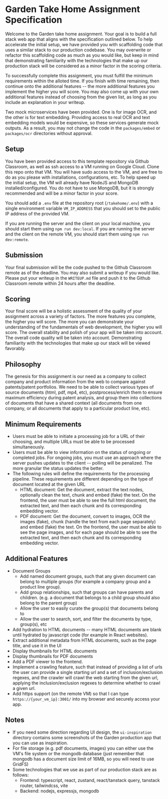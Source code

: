 # Garden Take Home Assignment Specification

Welcome to the Garden take home assignment. Your goal is to build a full stack web app that aligns with the specification outlined below. To help accelerate the initial setup, we have provided you with scaffolding code that uses a similar stack to our production codebase. You may overwrite or refactor this scaffolding code as much as you would like, but keep in mind that demonstrating familiarity with the technologies that make up our production stack will be considered as a minor factor in the scoring criteria.

To successfully complete this assignment, you must fulfill the minimum requirements within the alloted time. If you finish with time remaining, then continue onto the additional features -- the more additional features you implement the higher you will score. You may also come up with your own additional features instead of choosing from the given list, as long as you include an explanation in your writeup.

Two mock microservices have been provided. One is for image OCR, and the other is for text embedding. Providing access to real OCR and text embedding models would be expensive, so these services generate mock outputs. As a result, you may not change the code in the `packages/embed` or `packages/ocr` directories without approval.

## Setup

You have been provided access to this template repository via Github Classroom, as well as ssh access to a VM running on Google Cloud. Clone this repo onto that VM. You will have sudo access to the VM, and are free to do as you please with installations, configurations, etc. To help speed up the initial setup, the VM will already have NodeJS and MongoDB installed/configured. You do not have to use MongoDB, but it is strongly recommended and will be a minor factor in your score.

You should add a `.env` file at the repository root (`/takehome/.env`) with a single environment variable `VM_IP_ADDRESS` that you should set to the public IP address of the provided VM.

If you are running the server and the client on your local machine, you should start them using `npm run dev:local`. If you are running the server and the client on the remote VM, you should start them using `npm run dev:remote`.

## Submission

Your final submission will be the code pushed to the Github Classroom remote as of the deadline. You may also submit a writeup if you would like. Please put your writeup in the `WRITEUP.md` file and push it to the Github Classroom remote within 24 hours after the deadline.

## Scoring

Your final score will be a holistic assessment of the quality of your assignment across a variety of factors. The more features you complete, the higher you will score. The more you can demonstrate your understanding of the fundamentals of web development, the higher you will score. The overall stability and polish of your app will be taken into account. The overall code quality will be taken into account. Demonstrating familiarity with the technologies that make up our stack will be viewed favorably.

## Philosophy

The genesis for this assignment is our need as a company to collect company and product information from the web to compare against patents/patent portfolios. We need to be able to collect various types of source documents (html, pdf, mp4, etc), postprocess/enrich them to ensure maximum efficiency during patent analysis, and group them into collections of documents that have a shared context (all documents from one company, or all documents that apply to a particular product line, etc).

## Minimum Requirements

-   Users must be able to initiate a processing job for a URL of their choosing, and multiple URLs must be able to be processed simultaneously.
-   Users must be able to view information on the status of ongoing or completed jobs. For ongoing jobs, you must use an approach where the server pushes updates to the client -- polling will be penalized. The more granular the status updates the better.
-   The following rules will define the requirements for the processing pipeline. These requirements are different depending on the type of document located at the given URL
    -   HTML document: Get the document, extract the text nodes, optionally clean the text, chunk and embed (fake) the text. On the frontend, the user must be able to see the full html document, the extracted text, and then each chunk and its corresponding embedding vector.
    -   PDF document: Get the document, convert to images, OCR the images (fake), chunk (handle the text from each page separately) and embed (fake) the text. On the frontend, the user must be able to see the page images, and for each page should be able to see the extracted text, and then each chunk and its corresponding embedding vector.

## Additional Features

-   Document Groups
    -   Add named document groups, such that any given document can belong to multiple groups (for example a company group and a product line group).
    -   Add group relationships, such that groups can have parents and children. (e.g. a document that belongs to a child group should also belong to the parent group)
    -   Allow the user to easily curate the group(s) that documents belong to
    -   Allow the user to search, sort, and filter the documents by type, group(s), etc
-   Add hydration to HTML documents -- many HTML documents are blank until hydrated by javascript code (for example in React websites).
-   Extract additional metadata from HTML documents, such as the page title, and use it in the UI
-   Display thumbnails for HTML documents
-   Display thumbnails for PDF documents
-   Add a PDF viewer to the frontend.
-   Implement a crawling feature, such that instead of providing a list of urls the user can provide a single starting url and a set of inclusion/exclusion regexes, and the crawler will crawl the web starting from the given url, applying the inclusion/exclusion regexes to determine whether to crawl a given url.
-   Add https support (on the remote VM) so that I can type `https://{your_vm_ip}:3001/` into my browser and securely access your app.

## Notes

-   If you need some direction regarding UI design, the `ui-inspiration` directory contains some screenshots of the Garden production app that you can use as inspiration.
-   For file storage (e.g. pdf documents, images) you can either use the VM's file system or the mongodb database (just remember that mongodb has a document size limit of 16MB, so you will need to use GridFS)
-   Some technologies that we use as part of our production stack are as follows:
    -   Frontend: typescript, react, zustand, react/tanstack query, tanstack router, tailwindcss, vite
    -   Backend: nodejs, expressjs, mongodb
